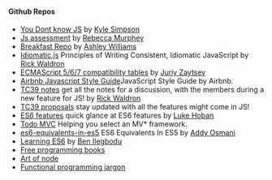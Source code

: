 #### Github Repos

* [You Dont know JS](https://github.com/getify/You-Dont-Know-JS) by [Kyle Simpson](https://github.com/getify)
* [Js assessment](https://github.com/rmurphey/js-assessment) by [Rebecca Murphey](https://github.com/rmurphey)
* [Breakfast Repo](https://github.com/ashleygwilliams/breakfast-repo) by [Ashley Williams](https://github.com/ashleygwilliams)
* [Idiomatic.js](https://github.com/rwaldron/idiomatic.js) Principles of Writing Consistent, Idiomatic JavaScript by [Rick Waldron](https://github.com/rwaldron)
* [ECMAScript 5/6/7 compatibility tables](https://github.com/kangax/compat-table) by [Juriy Zaytsev](https://github.com/kangax)
* [Airbnb Javascript Style Guide](https://github.com/airbnb/javascript#strings)JavaScript Style Guide by Airbnb.
* [TC39 notes](https://github.com/rwaldron/tc39-notes) get all the notes for a discussion, with the members during a new feature for JS! by [Rick Waldron](https://github.com/rwaldron)
* [TC39 proposals](https://github.com/tc39/proposals) stay updated with all the features might come in JS!
* [ES6 features](https://github.com/lukehoban/es6features) quick glance at ES6 features by [Luke Hoban](https://github.com/lukehoban)
* [Todo MVC](https://github.com/tastejs/todomvc) Helping you select an MV* framework.
* [es6-equivalents-in-es5](https://github.com/addyosmani/es6-equivalents-in-es5) ES6 Equivalents In ES5 by [Addy Osmani](https://github.com/addyosmani)
* [Learning ES6](https://github.com/benmvp/learning-es6) by [Ben Ilegbodu](https://github.com/benmvp)
* [Free programming books](https://github.com/vhf/free-programming-books)
* [Art of node](https://github.com/maxogden/art-of-node)
* [Functional programming jargon](https://github.com/hemanth/functional-programming-jargon)
